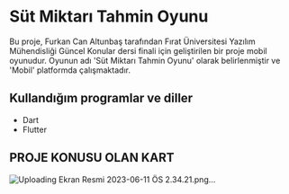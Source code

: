 # Süt Miktarı Tahmin Oyunu

Bu proje, Furkan Can Altunbaş tarafından Fırat Üniversitesi Yazılım Mühendisliği Güncel Konular dersi finali için geliştirilen bir proje mobil oyunudur. Oyunun adı 'Süt Miktarı Tahmin Oyunu' olarak belirlenmiştir ve 'Mobil' platformda çalışmaktadır.

## Kullandığım programlar ve diller
- Dart
- Flutter

## PROJE KONUSU OLAN KART

![Uploading Ekran Resmi 2023-06-11 ÖS 2.34.21.png…]()
